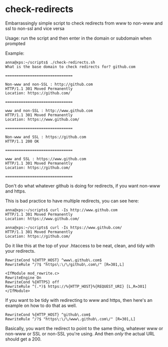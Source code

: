 # check-redirects
Embarrassingly simple script to check redirects from www to non-www and ssl to non-ssl and vice versa

Usage:  run the script and then enter in the domain or subdomain when prompted

Example:

```
anna@xps:~/scripts$ ./check-redirects.sh 
What is the base domain to check redirects for? github.com
 
==============================
 
Non-www and non-SSL : http://github.com
HTTP/1.1 301 Moved Permanently
Location: https://github.com/
 
==============================
 
www and non-SSL : http://www.github.com
HTTP/1.1 301 Moved Permanently
Location: https://www.github.com/
 
==============================
 
Non-www and SSL : https://github.com
HTTP/1.1 200 OK
 
==============================
 
www and SSL : https://www.github.com
HTTP/1.1 301 Moved Permanently
Location: https://github.com/
 
==============================
```
Don't do what whatever github is doing for redirects, if you want non-www and https.

This is bad practice to have multiple redirects, you can see here:

```
anna@xps:~/scripts$ curl -Is http://www.github.com
HTTP/1.1 301 Moved Permanently
Location: https://www.github.com/

anna@xps:~/scripts$ curl -Is https://www.github.com/
HTTP/1.1 301 Moved Permanently
Location: https://github.com/
```

Do it like this at the top of your .htaccess to be neat, clean, and tidy with your redirects.

```
RewriteCond %{HTTP_HOST} ^www\.github\.com$
RewriteRule ^/?$ "https\:\/\/github\.com\/" [R=301,L]

<IfModule mod_rewrite.c>
RewriteEngine On
RewriteCond %{HTTPS} off
RewriteRule ^(.*)$ https://%{HTTP_HOST}%{REQUEST_URI} [L,R=301]
</IfModule>
```
If you want to be tidy with redirecting to www and https, then here's an example on how to do that as well.

```
RewriteCond %{HTTP_HOST} ^github\.com$
RewriteRule ^/?$ "https\:\/\/www\.github\.com\/" [R=301,L]
```
Basically, you want the redirect to point to the same thing, whatever www or non-www or SSL or non-SSL you're using.  And then *only* the actual URL should get a 200.
